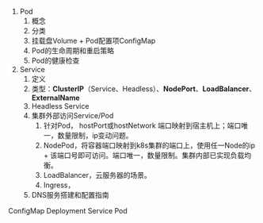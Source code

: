 1. Pod
   1. 概念
   2. 分类
   3. 挂载盘Volume + Pod配置项ConfigMap
   4. Pod的生命周期和重启策略
   5. Pod的健康检查
2. Service
   1. 定义
   1. 类型：**ClusterIP**（Service、Headless）、**NodePort**、**LoadBalancer**、**ExternalName**
   2. Headless Service
   3. 集群外部访问Service/Pod
      1. 针对Pod， hostPort或hostNetwork 端口映射到宿主机上；端口唯一，数量限制，ip变动问题。
      2. NodePod，将容器端口映射到k8s集群的端口上，使用任一Node的ip + 该端口号即可访问。端口唯一，数量限制。集群内部已实现负载均衡。
      3. LoadBalancer，云服务器的场景。
      3. Ingress，
   4. DNS服务搭建和配置指南




ConfigMap Deployment Service Pod 

